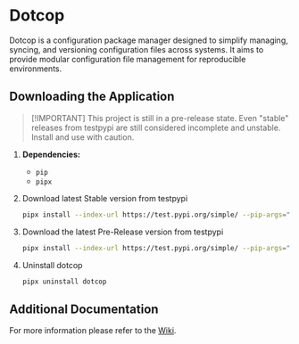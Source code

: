 # Dotcop
Dotcop is a configuration package manager designed to simplify managing, syncing, 
and versioning configuration files across systems. 
It aims to provide modular configuration file management for reproducible environments.


## Downloading the Application
> [!IMPORTANT] This project is still in a pre-release state. Even "stable" releases from testpypi are still considered incomplete and unstable. Install and use with caution.

1. **Dependencies:**
   - `pip`
   - `pipx`

1. Download latest Stable version from testpypi
   ```bash
   pipx install --index-url https://test.pypi.org/simple/ --pip-args="--extra-index-url https://pypi.org/simple/" dotcop
   ```
1. Download the latest Pre-Release version from testpypi
   ```bash
   pipx install --index-url https://test.pypi.org/simple/ --pip-args="--extra-index-url https://pypi.org/simple/ --pre" dotcop
   ```
1. Uninstall dotcop
   ```bash
   pipx uninstall dotcop
   ```
   
## Additional Documentation

For more information please refer to the [Wiki](https://github.com/Aron22563/dotcop/wiki).
